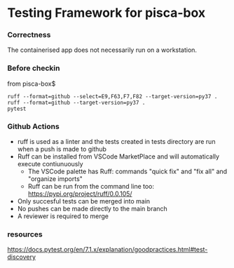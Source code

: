 # Testing Framework for pisca-box

### Correctness
The containerised app does not necessarily run on a workstation.

### Before checkin
from pisca-box$
```
ruff --format=github --select=E9,F63,F7,F82 --target-version=py37 .
ruff --format=github --target-version=py37 .
pytest
```

### Github Actions
- ruff is used as a linter and the tests created in tests directory are run when a push is made to github
- Ruff can be installed from VSCode MarketPlace and will automatically execute contiunuously
  - The VSCode palette has Ruff: commands "quick fix" and "fix all" and "organize imports"
  - Ruff can be run from the command line too: https://pypi.org/project/ruff/0.0.105/ 
- Only succesful tests can be merged into main
- No pushes can be made directly to the main branch
- A reviewer is required to merge

### resources
https://docs.pytest.org/en/7.1.x/explanation/goodpractices.html#test-discovery